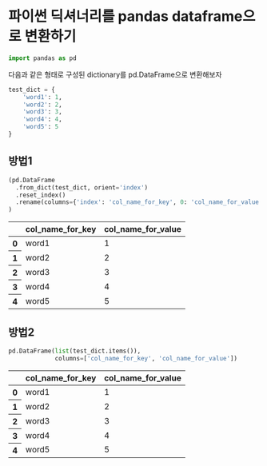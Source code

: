 
# 파이썬 딕셔너리를 pandas dataframe으로 변환하기


```python
import pandas as pd
```

다음과 같은 형태로 구성된 dictionary를 pd.DataFrame으로 변환해보자


```python
test_dict = {
    'word1': 1,
    'word2': 2,
    'word3': 3,
    'word4': 4,
    'word5': 5
}
```

## 방법1


```python
(pd.DataFrame
  .from_dict(test_dict, orient='index')
  .reset_index()
  .rename(columns={'index': 'col_name_for_key', 0: 'col_name_for_value'})
)
```


<div>
<table class="dataframe">
  <thead>
    <tr style="text-align: right;">
      <th></th>
      <th>col_name_for_key</th>
      <th>col_name_for_value</th>
    </tr>
  </thead>
  <tbody>
    <tr>
      <th>0</th>
      <td>word1</td>
      <td>1</td>
    </tr>
    <tr>
      <th>1</th>
      <td>word2</td>
      <td>2</td>
    </tr>
    <tr>
      <th>2</th>
      <td>word3</td>
      <td>3</td>
    </tr>
    <tr>
      <th>3</th>
      <td>word4</td>
      <td>4</td>
    </tr>
    <tr>
      <th>4</th>
      <td>word5</td>
      <td>5</td>
    </tr>
  </tbody>
</table>
</div>



## 방법2


```python
pd.DataFrame(list(test_dict.items()), 
             columns=['col_name_for_key', 'col_name_for_value'])
```


<div>
<table class="dataframe">
  <thead>
    <tr style="text-align: right;">
      <th></th>
      <th>col_name_for_key</th>
      <th>col_name_for_value</th>
    </tr>
  </thead>
  <tbody>
    <tr>
      <th>0</th>
      <td>word1</td>
      <td>1</td>
    </tr>
    <tr>
      <th>1</th>
      <td>word2</td>
      <td>2</td>
    </tr>
    <tr>
      <th>2</th>
      <td>word3</td>
      <td>3</td>
    </tr>
    <tr>
      <th>3</th>
      <td>word4</td>
      <td>4</td>
    </tr>
    <tr>
      <th>4</th>
      <td>word5</td>
      <td>5</td>
    </tr>
  </tbody>
</table>
</div>


